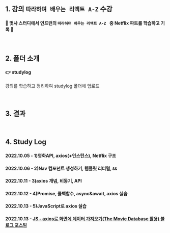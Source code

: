 ## 1. 강의 `따라하며 배우는 리액트 A-Z` 수강
#### 🦁 멋사 스터디에서 인프런의 `따라하며 배우는 리액트 A-Z ` 중 Netflix 파트를 학습하고 기록 🦁

<br>

## 2. 폴더 소개
#### 👉 studylog
강의를 학습하고 정리하여 studylog 폴더에 업로드


<br>

## 3. 결과

<br>

## 4. Study Log

#### 2022.10.05 - 1)영화API, axios(+인스턴스), Netflix 구조
#### 2022.10.06 - 2)Nav 컴포넌트 생성하기, 템플릿 리터럴, `&&`
#### 2022.10.11 - 3)axios 개념, 비동기, API
#### 2022.10.12 - 4)Promise, 콜백함수, async&await, axios 실습
#### 2022.10.13 - 5)JavaScript로 axios 실습
#### 2022.10.13 - <a href='https://velog.io/@hamham/JS-axios%EB%A1%9C-%ED%99%94%EB%A9%B4%EC%97%90-%EB%8D%B0%EC%9D%B4%ED%84%B0-%EA%B0%80%EC%A0%B8%EC%98%A4%EA%B8%B0The-Movie-Database-%ED%99%9C%EC%9A%A9'>JS - axios로 화면에 데이터 가져오기(The Movie Database 활용) 블로그 포스팅</a>